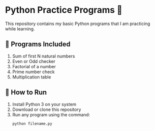 # Python Practice Programs 🐍

This repository contains my basic Python programs that I am practicing while learning.

## 📂 Programs Included
1. Sum of first N natural numbers  
2. Even or Odd checker  
3. Factorial of a number  
4. Prime number check  
5. Multiplication table  

## 🚀 How to Run
1. Install Python 3 on your system  
2. Download or clone this repository  
3. Run any program using the command:  
   ```bash
   python filename.py
   
